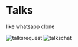 # Talks
like whatsapp clone

![talksrequest](https://user-images.githubusercontent.com/42138580/117249232-de9e3080-ae5e-11eb-994c-8f0640849e67.jpg)
![talkschat](https://user-images.githubusercontent.com/42138580/117249248-e4941180-ae5e-11eb-9bf2-4e6b6c9ec558.jpg)

